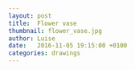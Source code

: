 ```yaml
---
layout: post
title:  Flower vase
thumbnail: flower_vase.jpg
author: Luise
date:   2016-11-05 19:15:00 +0100
categories: drawings
---
```

